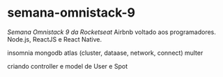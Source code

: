 # semana-omnistack-9
*Semana Omnistack 9 da Rocketseat*
Airbnb voltado aos programadores. Node.js, ReactJS e React Native.


insomnia
mongodb atlas (cluster, dataase, network, connect)
multer

criando controller e model de User e Spot